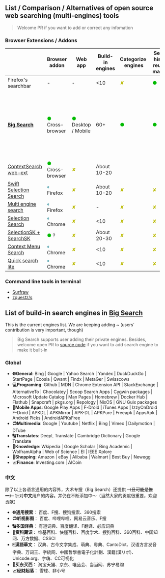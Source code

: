## List / Comparison / Alternatives of open source web searching (multi-engines) tools

> Welcome PR if you want to add or correct any infomation

### Browser Extensions / Addons

|                                                                                 | Browser addon                                | Web app                                         | Build-in engines | Categorize  engines            | Search history reuse & manage  | HTTP POST                      | Websites showing results by Ajax                                         | Provide input box                                  | User-custom engines                                                                                  | Use browser-installed engines  | Context Menu Search                                                           | Omnibox                                | Drag to search                 | In-web float panel             | Use many engines at once       | Sync settings by browser       | Firefox sidebar                              |
| ------------------------------------------------------------------------------- | -------------------------------------------- | ----------------------------------------------- | ---------------- | ------------------------------ | ------------------------------ | ------------------------------ | ------------------------------------------------------------------------ | -------------------------------------------------- | ---------------------------------------------------------------------------------------------------- | ------------------------------ | ----------------------------------------------------------------------------- | -------------------------------------- | ------------------------------ | ------------------------------ | ------------------------------ | ------------------------------ | -------------------------------------------- |
| Firefox's searchbar                                                             | -                                            | -                                               | <10              | <font color='#bbbb00'>✘</font> | <font color='#00bb00'>●</font> | ?                              | <font color='#bbbb00'>✘</font>                                           | <font color='#00bb00'>●</font>                     | <font color='#007788'>◐</font>                                                                       | <font color='#00bb00'>●</font> | <font color='#007788'>◐</font>                                                |                                        |                                | <font color='#bbbb00'>✘</font> |                                | <font color='#00bb00'>●</font> | <font color='#bbbb00'>✘</font>               |
| **[Big Search](https://github.com/garywill/BigSearch)**                         | <font color='#00bb00'>●</font> Cross-browser | <font color='#00bb00'>●</font> Desktop / Mobile | 60+              | <font color='#00bb00'>●</font> | <font color='#00bb00'>●</font> | <font color='#00bb00'>●</font> | <font color='#00bb00'>●</font> Use web inputbox / button's css selector | <font color='#00bb00'>●</font>  Multi-line support | <font color='#00bb00'>●</font> Extra features: 1. Multi-buttons in a engine. 2. Cross-engine calling | <font color='#00bb00'>●</font> | <font color='#00bb00'>●</font> (Multi-line support )  | <font color='#bbbb00'>✘</font> Not yet | <font color='#bbbb00'>✘</font> | <font color='#bbbb00'>✘</font> | <font color='#00bb00'>●</font> | <font color='#00bb00'>●</font> | <font color='#00bb00'>●</font> |
| [ContextSearch web-ext](https://github.com/ssborbis/ContextSearch-web-ext)      | <font color='#00bb00'>●</font> Cross-browser | <font color='#bbbb00'>✘</font>                  | About 10-20      |                                |                                | <font color='#00bb00'>●</font> | <font color='#00bb00'>●</font> Write raw JS to inject                    | <font color='#00bb00'>●</font>                     | <font color='#00bb00'>●</font>                                                                       | <font color='#00bb00'>●</font> | <font color='#00bb00'>●</font>                                                |                                        | <font color='#00bb00'>●</font> |                                | <font color='#00bb00'>●</font> | ?                              |                                              |
| [Swift Selection Search](https://github.com/CanisLupus/swift-selection-search)  | <font color='#007788'>◐</font> Firefox       | <font color='#bbbb00'>✘</font>                  | About 10-20      | <font color='#bbbb00'>✘</font> | <font color='#bbbb00'>✘</font> | <font color='#bbbb00'>✘</font> | <font color='#bbbb00'>✘</font>                                           | <font color='#007788'>◐</font>                     | <font color='#00bb00'>●</font>                                                                       | <font color='#bbbb00'>✘</font> | <font color='#00bb00'>●</font>                                                |                                        |                                | <font color='#00bb00'>●</font> |                                | <font color='#00bb00'>●</font> |                                              |
| [Multi engine search](https://github.com/Javojav/Multi-engine-search)           | <font color='#007788'>◐</font> Firefox       | <font color='#bbbb00'>✘</font>                  | -                | <font color='#bbbb00'>✘</font> | <font color='#bbbb00'>✘</font> | <font color='#bbbb00'>✘</font> | <font color='#bbbb00'>✘</font>                                           | <font color='#00bb00'>●</font>                     | <font color='#bbbb00'>✘</font>                                                                       | <font color='#00bb00'>●</font> | ?                                                                             |                                        |                                |                                |                                | -                              |                                              |
| [Selection Search](https://github.com/Pitmairen/selection-search)               | <font color='#007788'>◐</font> Chrome        | <font color='#bbbb00'>✘</font>                  | <10              | <font color='#bbbb00'>✘</font> | <font color='#bbbb00'>✘</font> | <font color='#00bb00'>●</font> | <font color='#bbbb00'>✘</font>                                           | <font color='#00bb00'>●</font>                     | <font color='#00bb00'>●</font>                                                                       | <font color='#bbbb00'>✘</font> | <font color='#00bb00'>●</font>                                                |                                        |                                |                                |                                | <font color='#00bb00'>●</font> |                                              |
| [SelectionSK + SearchSK](https://bitbucket.org/ashemetov/selectionsk/wiki/Home) | <font color='#00bb00'>●</font> ?             | <font color='#bbbb00'>✘</font>                  | About 20-30      | <font color='#bbbb00'>✘</font> | <font color='#bbbb00'>✘</font> | ?                              | <font color='#bbbb00'>✘</font>                                           | <font color='#00bb00'>●</font>                     | ?                                                                                                    | ?                              | <font color='#00bb00'>●</font>                                                |                                        |                                |                                |                                | ?                              |                                              |
| [Context Menu Search](https://github.com/w3lifer/crx-context-menu-search)       | <font color='#007788'>◐</font> Chrome        | <font color='#bbbb00'>✘</font>                  | <10              | <font color='#bbbb00'>✘</font> | <font color='#bbbb00'>✘</font> | <font color='#bbbb00'>✘</font> | <font color='#bbbb00'>✘</font>                                           | <font color='#bbbb00'>✘</font>                     | <font color='#00bb00'>●</font>                                                                       | <font color='#bbbb00'>✘</font> | <font color='#00bb00'>●</font>                                                |                                        |                                |                                |                                | ?                              |                                              |
| [Quick search lite](https://github.com/hasanuzzamanbe/quick-search-extension)   | <font color='#007788'>◐</font> Chrome        | <font color='#bbbb00'>✘</font>                  | <10              | <font color='#bbbb00'>✘</font> | <font color='#bbbb00'>✘</font> | <font color='#bbbb00'>✘</font> | <font color='#bbbb00'>✘</font>                                           | <font color='#00bb00'>●</font>                     | <font color='#bbbb00'>✘</font>                                                                       | <font color='#bbbb00'>✘</font> | <font color='#00bb00'>●</font>                                                |                                        |                                |                                |                                | ?                              |                                              |

### Command line tools in terminal

- [Surfraw](https://gitlab.com/surfraw/Surfraw)
- [zquestz/s](https://github.com/zquestz/s)

## List of build-in search engines in [Big Search](https://github.com/garywill/BigSearch)

This is the current engines list. We are keeping adding ~ (users' contribution is very important, though)

> Big Search supports user adding their private engines. Besides, welcome open PR to [source code](https://github.com/garywill/BigSearch) if you want to add search engine to make it built-in

### Global

- **🌐General**: Bing | Google | Yahoo Search | Yandex | DuckDuckGo | StartPage | Ecosia | Qwant | Findx | MetaGer | Swisscows
- **💻Programing**: Github | MDN | Chrome Extension API | StackExchange | AlternativeTo | Chocolatey | Scoop Search Apps | Cygwin packages | Microsoft Update Catalog | Man Pages | Homebrew | Docker Hub | Flathub | Snapcraft | pkgs.org | Repology | NixOS | GNU Guix packages
- **📱Mobile Apps**: Google Play Apps | F-Droid | iTunes Apps | IzzyOnDroid F-Droid | APKDL | APKMirror | APK-DL | APKPure | Freeapk | AppsApk | Android Picks | AndroidAPKsFree
- **📺Multimedia**: Google | Youtube | Netflix | Bing | Vimeo | Dailymotion | DTube
- **🔠Translates**: DeepL Translate | Cambridge Dictionary | Google Translate
- **📑Knowledge**: Wkipedia | Google Scholar | Bing Academic | WolframAlpha | Web of Science | EI | IEEE Xplore
- **🛒Shopping**: Amazon | eBay | Alibaba | Walmart | Best Buy | Newegg
- **📈Finance**: Investing.com | AICoin

### 中文

除了以上各语言通用的内容外，大术专搜（Big Search）还提供 ~~（且可能是惟一）~~ 针对**中文**用户的内容。并仍在不断添加中～（当然大家的贡献很重要，欢迎贡献）

- **🌐通用搜索**： 百度、F搜、搜狗搜索、360搜索
- **📺听视影图**： 百度、哔哩哔哩、网易云音乐、F搜
- **🔠多国译典**： 有道词典、百度翻译、F翻译、必应词典
- **📑资科藏识**： 维基百科、快懂百科、百度学术、搜狗百科、360百科、中国知网、万方数据、CSSCI
- **🀄漢語華文**： 汉典、古今文字集成、萌典、粵典、CantoDict、汉语方言发音字典、万词王、字統网、中國哲學書電子化計劃、漢籍(漢リポ)、Unicode.org、字嗨、CC可视化
- **🛒买东买西**： 淘宝天猫、京东、唯品会、当当网、苏宁易购
- **📈经财起落**： 雪球、非小号
